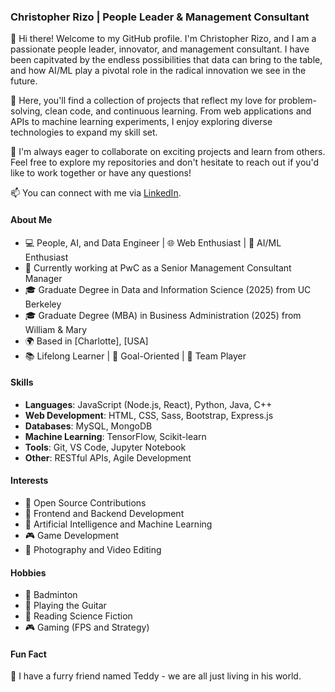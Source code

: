 ### Christopher Rizo | People Leader & Management Consultant

👋 Hi there! Welcome to my GitHub profile. I'm Christopher Rizo, and I am a passionate people leader, innovator, and management consultant. I have been capitvated by the endless possibilities that data can bring to the table, and how AI/ML play a pivotal role in the radical innovation we see in the future.

🚀 Here, you'll find a collection of projects that reflect my love for problem-solving, clean code, and continuous learning. From web applications and APIs to machine learning experiments, I enjoy exploring diverse technologies to expand my skill set.

🌱 I'm always eager to collaborate on exciting projects and learn from others. Feel free to explore my repositories and don't hesitate to reach out if you'd like to work together or have any questions!

📫 You can connect with me via [LinkedIn](https://www.linkedin.com/in/christopherrizo/). 


#### About Me

- 💻 People, AI, and Data Engineer | 🌐 Web Enthusiast | 🤖 AI/ML Enthusiast
- 🏢 Currently working at PwC as a Senior Management Consultant Manager 
- 🎓 Graduate Degree in Data and Information Science (2025) from UC Berkeley
- 🎓 Graduate Degree (MBA) in Business Administration (2025) from William & Mary
- 🌍 Based in [Charlotte], [USA]
- 📚 Lifelong Learner | 🎯 Goal-Oriented | 🤝 Team Player

#### Skills

- **Languages**: JavaScript (Node.js, React), Python, Java, C++
- **Web Development**: HTML, CSS, Sass, Bootstrap, Express.js
- **Databases**: MySQL, MongoDB
- **Machine Learning**: TensorFlow, Scikit-learn
- **Tools**: Git, VS Code, Jupyter Notebook
- **Other**: RESTful APIs, Agile Development

#### Interests

- 🌱 Open Source Contributions
- 🚀 Frontend and Backend Development
- 🤖 Artificial Intelligence and Machine Learning
- 🎮 Game Development
- 📸 Photography and Video Editing

#### Hobbies

- 🏸 Badminton
- 🎵 Playing the Guitar
- 📖 Reading Science Fiction
- 🎮 Gaming (FPS and Strategy)

#### Fun Fact

🐶 I have a furry friend named Teddy - we are all just living in his world.
